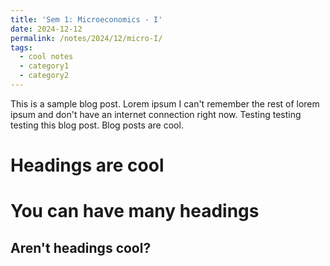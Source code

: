 ```yaml
---
title: 'Sem 1: Microeconomics - I'
date: 2024-12-12
permalink: /notes/2024/12/micro-I/
tags:
  - cool notes
  - category1
  - category2
---
```


This is a sample blog post. Lorem ipsum I can't remember the rest of lorem ipsum and don't have an internet connection right now. Testing testing testing this blog post. Blog posts are cool.

Headings are cool
======

You can have many headings
======

Aren't headings cool?
------